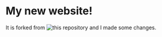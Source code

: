 # My new website!

It is forked from ![this](https://github.com/RyanFitzgerald/devfolio) repository and I made some changes.
